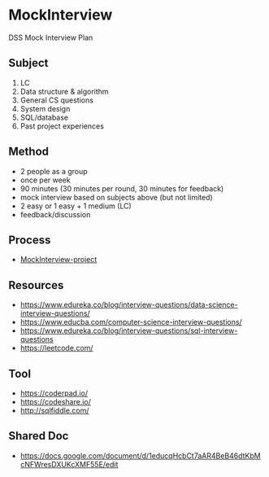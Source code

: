 # MockInterview
DSS Mock Interview Plan

## Subject 
1. LC
2. Data structure & algorithm
3. General CS questions
4. System design
5. SQL/database
6. Past project experiences

## Method
- 2 people as a group
- once per week
- 90 minutes (30 minutes per round, 30 minutes for feedback)
- mock interview based on subjects above (but not limited) 
- 2 easy or 1 easy + 1 medium (LC)
- feedback/discussion

## Process 
- [MockInterview-project](https://github.com/DataStudySquad/MockInterview/projects/1)

## Resources
- https://www.edureka.co/blog/interview-questions/data-science-interview-questions/
- https://www.educba.com/computer-science-interview-questions/
- https://www.edureka.co/blog/interview-questions/sql-interview-questions
- https://leetcode.com/

## Tool 
- https://coderpad.io/
- https://codeshare.io/
- http://sqlfiddle.com/

## Shared Doc
- https://docs.google.com/document/d/1educqHcbCt7aAR4BeB46dtKbMcNFWresDXUKcXMF55E/edit
